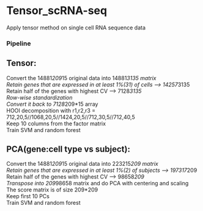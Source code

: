 # Tensor_scRNA-seq   
Apply tensor method on single cell RNA sequence data   

### Pipeline   
## Tensor:   
Convert the 14881*209*15 original data into 14881*3135 matrix   
Retain genes that are expressed in at least 1%(31) of cells —> 14257*3135   
Retain half of the genes with highest CV —> 7128*3135   
Row-wise standardization   
Convert it back to 7128*209*15 array   
HOOI decomposition with r1,r2,r3 = 712,20,5//1068,20,5//1424,20,5//712,30,5//712,40,5   
Keep 10 columns from the factor matrix   
Train SVM and random forest   

## PCA(gene:cell type vs subject):   
Convert the 14881*209*15 original data into 223215*209 matrix   
Retain genes that are expressed in at least 1%(2) of subjects —> 197317*209   
Retain half of the genes with highest CV —> 98658*209   
Transpose into 209*98658 matrix and do PCA with centering and scaling   
The score matrix is of size 209*209   
Keep first 10 PCs   
Train SVM and random forest   
